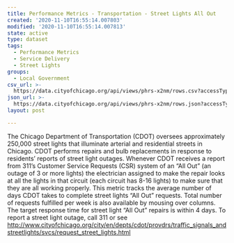 ```yaml
---
title: Performance Metrics - Transportation - Street Lights All Out
created: '2020-11-10T16:55:14.007803'
modified: '2020-11-10T16:55:14.007813'
state: active
type: dataset
tags:
  - Performance Metrics
  - Service Delivery
  - Street Lights
groups:
  - Local Government
csv_url: >-
  https://data.cityofchicago.org/api/views/phrs-x2nm/rows.csv?accessType=DOWNLOAD
json_url: >-
  https://data.cityofchicago.org/api/views/phrs-x2nm/rows.json?accessType=DOWNLOAD
layout: post

---
```

The Chicago Department of Transportation (CDOT) oversees approximately 250,000 street lights that illuminate arterial and residential streets in Chicago. CDOT performs repairs and bulb replacements in response to residents’ reports of street light outages. Whenever CDOT receives a report from 311’s Customer Service Requests (CSR) system of an “All Out” (an outage of 3 or more lights) the electrician assigned to make the repair looks at all the lights in that circuit (each circuit has 8-16 lights) to make sure that they are all working properly.  This metric tracks the average number of days CDOT takes to complete street lights “All Out” requests.   Total number of requests fulfilled per week is also available by mousing over columns.  The target response time for street light “All Out” repairs is within 4 days.  To report a street light outage, call 311 or see http://www.cityofchicago.org/city/en/depts/cdot/provdrs/traffic_signals_andstreetlights/svcs/request_street_lights.html
